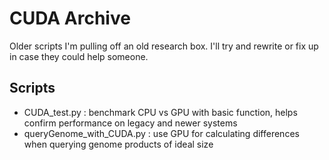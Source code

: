 # CUDA Archive

Older scripts I'm pulling off an old research box.  I'll try and rewrite or fix up in case they could help someone.

## Scripts

- CUDA_test.py : benchmark CPU vs GPU with basic function, helps confirm performance on legacy and newer systems
- queryGenome_with_CUDA.py : use GPU for calculating differences when querying genome products of ideal size
